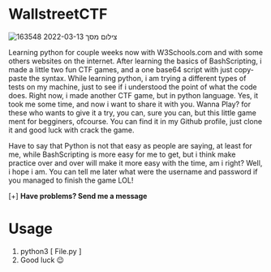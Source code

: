 # WallstreetCTF

![צילום מסך 2022-03-13 163548](https://user-images.githubusercontent.com/90532971/158064654-90ce5054-6ebf-4edc-b208-950330f06803.png)

Learning python for couple weeks now with W3Schools.com and with some
others websites on the internet. After learning the basics of BashScripting, i made a little
two fun CTF games, and a one base64 script with just copy-paste the syntax.
While learning python, i am trying a different types of tests on my machine, just to see
if i understood the point of what the code does. Right now, i made another CTF game, but in python language.
Yes, it took me some time, and now i want to share it with you.
Wanna Play? for these who wants to give it a try, you can, sure you can, but this
little game ment for begginers, ofcourse. You can find it in my Github profile, just clone it and good luck with crack the game.

Have to say that Python is not that easy as people are saying, at least for me, while BashScripting
is more easy for me to get, but i think make practice over and over will make it more
easy with the time, am i right? Well, i hope i am.
You can tell me later what were the username and password if you managed to finish the game LOL!

[+] <b>Have problems? Send me a message</b>

# Usage
1. python3 [ File.py ]
2. Good luck 😉
